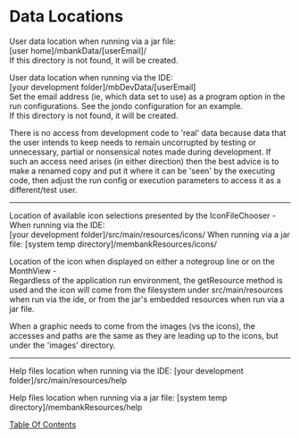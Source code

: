 # Data Locations

User data location when running via a jar file:  
[user home]/mbankData/[userEmail]/   
If this directory is not found, it will be created.  

User data location when running via the IDE:  
[your development folder]/mbDevData/[userEmail]  
Set the email address (ie, which data set to use) as a program option in the run configurations.
See the jondo configuration for an example.  
If this directory is not found, it will be created.  

There is no access from development code to 'real' data because data that the user intends to keep 
needs to remain uncorrupted by testing or unnecessary, partial or nonsensical notes made during 
development.  If such an access need arises (in either direction) then the best 
advice is to make a renamed copy and put it where it can be 'seen' by the executing code, then 
adjust the run config or execution parameters to access it as a different/test user.

---
Location of available icon selections presented by the IconFileChooser -  
When running via the IDE:  
[your development folder]/src/main/resources/icons/
When running via a jar file:
[system temp directory]/membankResources/icons/  

Location of the icon when displayed on either a notegroup line or on the MonthView -  
Regardless of the application run environment, the getResource method is used 
and the icon will come from the filesystem under src/main/resources when run via
the ide, or from the jar's embedded resources when run via a jar file.

When a graphic needs to come from the images (vs the icons), the accesses and paths
are the same as they are leading up to the icons, but under the 'images' directory.

---
Help files location when running via the IDE:
[your development folder]/src/main/resources/help  

Help files location when running via a jar file:
[system temp directory]/membankResources/help

[Table Of Contents](TableOfContents.md)
